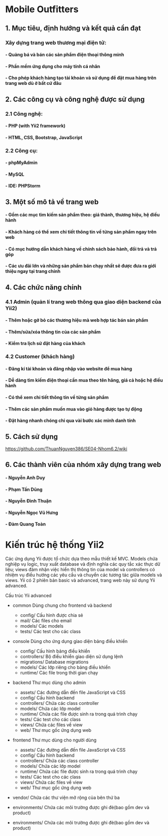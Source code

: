 # Mobile Outfitters 

## 1. Mục tiêu, định hướng và kết quả cần đạt
### Xây dựng trang web thương mại điện tử:
#### - Quảng bá và bán các sản phẩm điện thoại thông minh
#### - Phần mềm ứng dụng cho máy tính cá nhân
#### - Cho phép khách hàng tạo tài khoản và sử dụng để đặt mua hàng trên trang web dù ở bất cứ đâu

## 2. Các công cụ và công nghệ được sử dụng
### 2.1 Công nghệ:
#### - PHP (with Yii2 framework)
#### - HTML, CSS, Bootstrap, JavaScript
### 2.2 Công cụ:
#### - phpMyAdmin
#### - MySQL
#### - IDE: PHPStorm

## 3. Một số mô tả về trang web
#### - Gồm các mục tìm kiếm sản phẩm theo: giá thành, thương hiệu, hệ điều hành
#### - Khách hàng có thể xem chi tiết thông tin về từng sản phẩm ngay trên web
#### - Có mục hướng dẫn khách hàng về chính sách bảo hành, đổi trả và trả góp
#### - Các ưu đãi lớn và những sản phẩm bán chạy nhất sẽ được đưa ra giới thiệu ngay tại trang chính

## 4. Các chức năng chính
### 4.1 Admin (quản lí trang web thông qua giao diện backend của Yii2) 
#### - Thêm hoặc gỡ bỏ các thương hiệu mà web hợp tác bán sản phẩm
#### - Thêm/sửa/xóa thông tin của các sản phẩm 
#### - Kiểm tra lịch sử đặt hàng của khách  
### 4.2 Customer (khách hàng)
#### - Đăng kí tài khoản và đăng nhập vào website để mua hàng
#### - Dễ dàng tìm kiếm điện thoại cần mua theo tên hãng, giá cả hoặc hệ điều hành
#### - Có thể xem chi tiết thông tin về từng sản phẩm
#### - Thêm các sản phẩm muốn mua vào giỏ hàng được tạo tự động
#### - Đặt hàng nhanh chóng chỉ qua vài bước xác minh danh tính

## 5. Cách sử dụng
https://github.com/ThuanNguyen386/SE04-Nhom6.2/wiki

## 6. Các thành viên của nhóm xây dựng trang web
#### - Nguyễn Anh Duy
#### - Phạm Tấn Dũng
#### - Nguyễn Đình Thuận
#### - Nguyễn Ngọc Vũ Hưng
#### - Đàm Quang Toàn


# Kiến trúc hệ thống Yii2
 <p>Các ứng dụng Yii được tổ chức dựa theo mẫu thiết kế MVC. Models chứa nghiệp vụ logic, truy xuất database và định nghĩa các quy tắc xác thực dữ liệu; views đảm nhận việc hiển thị thông tin của model và controllers có nhiệm vụ điều hướng các yêu cầu và chuyển các tương tác giữa models và views. Yii có 2 phiên bản basic và advanced, trang web này sử dụng Yii advanced.</p>
 <p>Cấu trúc Yii advanced</p>
 
 * common			Dùng chung cho frontend và backend
    * config/              Cấu hình được chia sẻ 
    * mail/                Các files cho email
    * models/              Các models
    * tests/               Các test cho các class

 * console			Dùng cho ứng dụng giao diện bảng điều khiển
    * config/              Cấu hình bảng điều khiển
    * controllers/         Bộ điều khiển giao diện sử dụng lệnh
    * migrations/          Database migrations
    * models/              Các lớp riêng cho bảng điều khiển
    * runtime/             Các file trong thời gian chạy

 * backend			Thư mục dùng cho admin
    * assets/              Các đường dẫn đến file JavaScript và CSS
    * config/              Cấu hình backend
    * controllers/         Chứa các class controller
    * models/              Chứa các lớp model
    * runtime/             Chứa các file được sinh ra trong quá trình chạy
    * tests/               Các test cho các class
    * views/               Chứa các files về view
    * web/                 Thư mục gốc ứng dụng web

 * frontend			Thư mục dùng cho người dùng
    * assets/              Các đường dẫn đến file JavaScript và CSS
    * config/              Cấu hình backend
    * controllers/         Chứa các class controller
    * models/              Chứa các lớp model
    * runtime/             Chứa các file được sinh ra trong quá trình chạy
    * tests/               Các test cho các class
    * views/               Chứa các files về view
    * web/                 Thư mục gốc ứng dụng web

 * vendor/                  Chứa các thư viện mở rộng của bên thứ ba

 * environments/            Chứa các môi trường được ghi đè(bao gồm dev và product)
 * environments/            Chứa các môi trường được ghi đè(bao gồm dev và product)


